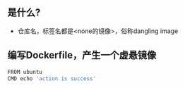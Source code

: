 ## 是什么?
- 仓库名，标签名都是<none的镜像>，俗称dangling image

## 编写Dockerfile，产生一个虚悬镜像
```bash
FROM ubuntu
CMD echo 'action is success'
```
